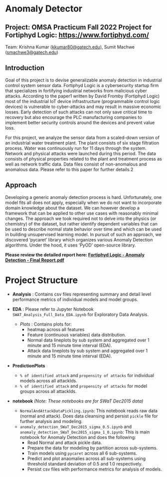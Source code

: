 # Anomaly Detector

## Project: OMSA Practicum Fall 2022 Project for Fortiphyd Logic: https://www.fortiphyd.com/
Team: Krishna Kumar (kkumar80@gatech.edu), Sumit Machwe (smachwe3@gatech.edu)

## Introduction
Goal of this project is to devise generalizable anomaly detection in industrial control system sensor data. Fortiphyd Logic is a cybersecurity startup firm that specializes in fortifying industrial networks from malicious cyber attacks.
According to the paper1 written by David Fromby (Fortiphyd Logic) most of the industrial IoT device infrastructure (programmable control logic devices) is vulnerable to cyber-attacks and may result in massive economic losses.
Early detection of such attacks can not only save critical time to recovery but also encourage the PLC manufacturing companies to implement better security controls around the devices and prevent value loss.

For this project, we analyze the sensor data from a scaled-down version of an industrial water treatment plant. The plant consists of six stage filtration process. Water was continuously run for 11 days through the system. Network and physical attacks were launched during this period. The data consists of physical properties related to the plant and treatment process as well as network traffic data. Data files consist of non-anomalous and anomalous data. Please refer to this paper for further details.2

## Approach
Developing a generic anomaly detection process is hard. Unfortunately, one model fits all does not apply, especially when we do not want to incorporate domain knowledge about the dataset. We can however develop a framework that can be applied to other use cases with reasonably minimal changes. The approach we took required not to delve into the physics (or chemistry) of the dataset, but rather identify dependent variables that can be used to describe normal state behavior over time and which can be used in building unsupervised learning model.
In pursuit of such an approach, we discovered ‘pycaret’ library which organizes various Anomaly Detection algorithms. Under the hood, it uses ‘PyOD’ open-source library.

**Please review the detailed report here: [Fortiphyd Logic - Anomaly Detection - Final Report.pdf](reports/Fortiphyd%20Logic%20-%20Anomaly%20Detection%20-%20Final%20Report.pdf)**

# Project Structure

* **Analysis** : Contains csv files representing summary and detail level performance metrics of individual models and model groups. 
* **EDA** :  Please refer to Jupyter Notebook `SWAT_Analysis_Full_Data_EDA.ipynb` for Exploratory Data Analysis.
  * _Plots_ : Contains plots for: 
    * heatmap across all features
    * Feature (continuous variables) data distribution.
    * Normal data lineplots by sub system and aggregated over 1 minute and 15 minute time interval (EDA).
    * Attack data lineplots by sub system and aggregated over 1 minute and 15 minute time interval (EDA).
* **PredictionPlots**
  * `% of identified attack` and `propensity of attacks` for individual models across all attackIds.
  * `% of identified attack` and `propensity of attacks` for model groups across all attackIds.

* **notebook** _(Note: These notebooks are for SWaT Dec2015 data)_
  * `NormalAndAttackDataPickling.ipynb`: This notebook reads raw data (normal and attack). Does data cleansing and persist `pickle` file for further analysis and modeling.
  * `anomaly_detection_SWaT_Dec2015_sigma_0.5.ipynb` and `anomaly_detection_SWaT_Dec2015_sigma_1_0.ipynb`: This is main notebook for Anomaly Detection and does the following: 
    * Read Normal and attack pickle data.
    * Prepare the data for modeling by partition across sub-systems.
    * Train models using `pycaret` across all 6 sub-systems.
    * Predict and plot anaomalies across all sub-systems using threshold standard deviation of 0.5 and 1.0 respectively.
    * Persist csv files with performance metrics for analysis of models.
